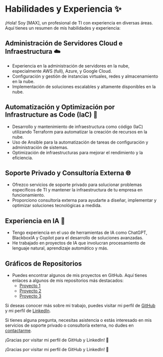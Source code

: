 # Habilidades y Experiencia ✨

¡Hola! Soy [MAX], un profesional de TI con experiencia en diversas áreas. Aquí tienes un resumen de mis habilidades y experiencia:

## Administración de Servidores Cloud e Infraestructura ☁️
- Experiencia en la administración de servidores en la nube, especialmente AWS (full), Azure, y Google Cloud.
- Configuración y gestión de instancias virtuales, redes y almacenamiento en la nube.
- Implementación de soluciones escalables y altamente disponibles en la nube.

## Automatización y Optimización por Infrastructure as Code (IaC) 🤖
- Desarrollo y mantenimiento de infraestructura como código (IaC) utilizando Terraform para automatizar la creación de recursos en la nube.
- Uso de Ansible para la automatización de tareas de configuración y administración de sistemas.
- Optimización de infraestructuras para mejorar el rendimiento y la eficiencia.

## Soporte Privado y Consultoría Externa 🌐
- Ofrezco servicios de soporte privado para solucionar problemas específicos de TI y mantener la infraestructura de tu empresa en funcionamiento.
- Proporciono consultoría externa para ayudarte a diseñar, implementar y optimizar soluciones tecnológicas a medida.

## Experiencia en IA 🤖
- Tengo experiencia en el uso de herramientas de IA como ChatGPT, BlackboxIA y Copilot para el desarrollo de soluciones avanzadas.
- He trabajado en proyectos de IA que involucran procesamiento de lenguaje natural, aprendizaje automático y más.

## Gráficos de Repositorios
- Puedes encontrar algunos de mis proyectos en GitHub. Aquí tienes enlaces a algunos de mis repositorios más destacados:
  - [Proyecto 1](https://github.com/TuNombre/Proyecto1)
  - [Proyecto 2](https://github.com/TuNombre/Proyecto2)
  - [Proyecto 3](https://github.com/TuNombre/Proyecto3)

Si deseas conocer más sobre mi trabajo, puedes visitar mi perfil de [GitHub](https://github.com/mmanuele2etravelsolutions) y mi perfil de [LinkedIn](https://www.linkedin.com/in/maximiliano-manuel-13341b143).

Si tienes alguna pregunta, necesitas asistencia o estás interesado en mis servicios de soporte privado o consultoría externa, no dudes en [contactarme](mailto:tu@email.com).

¡Gracias por visitar mi perfil de GitHub y LinkedIn! 👋

¡Gracias por visitar mi perfil de GitHub y LinkedIn! 👋


<!---
mmanuele2etravelsolutions/mmanuele2etravelsolutions is a ✨ special ✨ repository because its `README.md` (this file) appears on your GitHub profile.
You can click the Preview link to take a look at your changes.
--->

